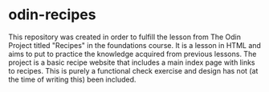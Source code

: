 # odin-recipes
This repository was created in order to fulfill the lesson from The Odin Project titled "Recipes" in the foundations course. It is a lesson in HTML and aims to put to practice the knowledge acquired from previous lessons. The project is a basic recipe website that includes a main index page with links to recipes. This is purely a functional check exercise and design has not (at the time of writing this) been included. 